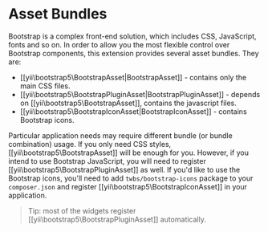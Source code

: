 Asset Bundles
=============

Bootstrap is a complex front-end solution, which includes CSS, JavaScript, fonts and so on.
In order to allow you the most flexible control over Bootstrap components, this extension provides several asset bundles.
They are:

- [[yii\bootstrap5\BootstrapAsset|BootstrapAsset]] - contains only the main CSS files.
- [[yii\bootstrap5\BootstrapPluginAsset|BootstrapPluginAsset]] - depends on [[yii\bootstrap5\BootstrapAsset]], contains the javascript files.
- [[yii\bootstrap5\BootstrapIconAsset|BootstrapIconAsset]] - contains Bootstrap icons.

Particular application needs may require different bundle (or bundle combination) usage.
If you only need CSS styles, [[yii\bootstrap5\BootstrapAsset]] will be enough for you. However, if
you intend to use Bootstrap JavaScript, you will need to register [[yii\bootstrap5\BootstrapPluginAsset]]
as well. If you'd like to use the Bootstrap icons, you'll need to add `twbs/bootstrap-icons` package to your
`composer.json` and register [[yii\bootstrap5\BootstrapIconAsset]] in your application.

> Tip: most of the widgets register [[yii\bootstrap5\BootstrapPluginAsset]] automatically.

